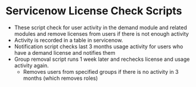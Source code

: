 # Servicenow License Check Scripts
- These script check for user activity in the demand module and related modules and remove licenses from users if there is not enough activity
- Activity is recorded in a table in servicenow.
- Notification script checks last 3 months usage activity for users who have a demand license and notifies them
- Group removal script runs 1 week later and rechecks license and usage activity again.
    - Removes users from specified groups if there is no activity in 3 months (which removes roles) 
